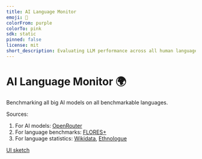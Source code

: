 ```yaml
---
title: AI Language Monitor
emoji: 👀
colorFrom: purple
colorTo: pink
sdk: static
pinned: false
license: mit
short_description: Evaluating LLM performance across all human languages.
---
```


<!-- Check out the configuration reference at https://huggingface.co/docs/hub/spaces-config-reference -->

# AI Language Monitor 🌍

Benchmarking all big AI models on all benchmarkable languages.

Sources:

1. For AI models: [OpenRouter](https://openrouter.ai/)
2. For language benchmarks: [FLORES+](https://github.com/openlanguagedata/flores)
3. For language statistics: [Wikidata](https://gist.github.com/unhammer/3e8f2e0f79972bf5008a4c970081502d), [Ethnologue](https://www.ethnologue.com/browse/names/)

[UI sketch](https://www.tldraw.com/ro/5YkWi9dfBixOkQ4FV23zA?d=v192.-1.2090.1569.page)
